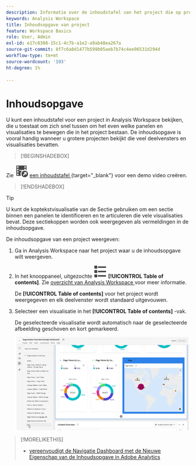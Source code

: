 ```yaml
---
description: Informatie over de inhoudstafel van het project die op projecten beschikbaar is
keywords: Analysis Workspace
title: Inhoudsopgave van project
feature: Workspace Basics
role: User, Admin
exl-id: e17c0308-15c1-4c7b-a1e2-a9ab48ea267a
source-git-commit: 8f7c6a0d1477b599b05aeb7b74c4ee96531d294d
workflow-type: tm+mt
source-wordcount: '193'
ht-degree: 1%

---
```


# Inhoudsopgave

U kunt een inhoudstafel voor een project in Analysis Workspace bekijken, die u toestaat om zich snel tussen om het even welke panelen en visualisaties te bewegen die in het project bestaan. De inhoudsopgave is vooral handig wanneer u grotere projecten bekijkt die veel deelvensters en visualisaties bevatten.

>[!BEGINSHADEBOX]

Zie ![ VideoCheckedOut ](/help/assets/icons/VideoCheckedOut.svg) [ een inhoudstafel ](https://video.tv.adobe.com/v/26990/?quality=12&learn=on){target="_blank"} voor een demo video creëren.

>[!ENDSHADEBOX]


>[!TIP]
>
>U kunt de koptekstvisualisatie van de Sectie gebruiken om een sectie binnen een panelen te identificeren en te articuleren die vele visualisaties bevat. Deze sectiekoppen worden ook weergegeven als vermeldingen in de inhoudsopgave.
>


De inhoudsopgave van een project weergeven:

1. Ga in Analysis Workspace naar het project waar u de inhoudsopgave wilt weergeven.

1. In het knooppaneel, uitgezochte ![ ViewList ](/help/assets/icons/ViewList.svg) **[!UICONTROL Table of contents]**. Zie [ overzicht van Analysis Workspace ](/help/analyze/analysis-workspace/home.md) voor meer informatie.<br/>

   De **[!UICONTROL Table of contents]** voor het project wordt weergegeven en elk deelvenster wordt standaard uitgevouwen.

1. Selecteer een visualisatie in het **[!UICONTROL Table of contents]** -vak. <br/>

   De geselecteerde visualisatie wordt automatisch naar de geselecteerde afbeelding geschoven en kort gemarkeerd.

   ![ benadrukte TOC ](assets/toc-highlighted.png)


>[!MORELIKETHIS]
>
>* [ vereenvoudigt de Navigatie Dashboard met de Nieuwe Eigenschap van de Inhoudsopgave in Adobe Analytics ](https://experienceleaguecommunities.adobe.com/t5/adobe-analytics-blogs/simplify-dashboard-navigation-with-the-new-table-of-contents/ba-p/731284)



<!--
# Project table of contents

You can view a table of contents within each project in Analysis Workspace, allowing you to quickly move between any panels and visualizations that exist in the project. This is especially useful when viewing larger projects that contain many panels and visualizations.

>[!BEGINSHADEBOX]

See ![VideoCheckedOut](/help/assets/icons/VideoCheckedOut.svg) [Table of contents](https://video.tv.adobe.com/v/26990?quality=12&learn=on){target="_blank"} for a demo video.

>[!ENDSHADEBOX]



To view the table of contents on a project:

1. In Analysis Workspace, go to the project where you want to view the table of contents.

1. In the left nav, select the table of contents icon ![toc icon](assets/toc-icon.png). 

   The table of contents for the project is displayed, and each panel is expanded by default.

   ![Project TOC expanded](assets/project-toc-expanded.png)

1. In the table of contents, select a visualization to go to it within the project.
-->